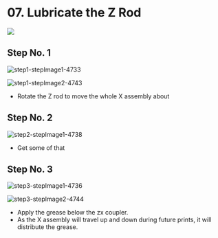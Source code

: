 # 07. Lubricate the Z Rod

![](https://d17kynu4zpq5hy.cloudfront.net/igi/imade3d/tg13uy5nfBL6MMmD.medium)

## Step No. 1

![step1-stepImage1-4733](https://d17kynu4zpq5hy.cloudfront.net/igi/imade3d/DtijdiDkPoRpmCKM.medium)

![step1-stepImage2-4743](https://d17kynu4zpq5hy.cloudfront.net/igi/imade3d/ercLRXF24yV5OYwX.medium)

- Rotate the Z rod to move the whole X assembly about

## Step No. 2

![step2-stepImage1-4738](https://d17kynu4zpq5hy.cloudfront.net/igi/imade3d/4DD1QiA5EMnCC2d3.medium)

- Get some of that

## Step No. 3

![step3-stepImage1-4736](https://d17kynu4zpq5hy.cloudfront.net/igi/imade3d/QDKsOSfMqKiiMYtW.medium)

![step3-stepImage2-4744](https://d17kynu4zpq5hy.cloudfront.net/igi/imade3d/QXyDhXZhvWpyBjoW.medium)

- Apply the grease below the zx coupler.
- As the X assembly will travel up and down during future prints, it will distribute the grease.
